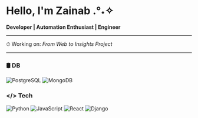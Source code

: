 # Hello, I'm Zainab .°˖✧

**Developer | Automation Enthusiast | Engineer**

---

⏱ Working on: *From Web to Insights Project*

---
### 🛢 DB
![PostgreSQL](https://img.shields.io/badge/-PostgreSQL-316192?logo=postgresql&logoColor=white)
![MongoDB](https://img.shields.io/badge/-MongoDB-47A248?logo=mongodb&logoColor=white)
### </> Tech
![Python](https://img.shields.io/badge/-Python-3776AB?logo=python&logoColor=white) ![JavaScript](https://img.shields.io/badge/-JavaScript-F7DF1E?logo=javascript&logoColor=black) ![React](https://img.shields.io/badge/-React-61DAFB?logo=react&logoColor=black) ![Django](https://img.shields.io/badge/-Django-092E20?logo=django&logoColor=white)

